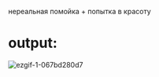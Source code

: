 нереальная помойка + попытка в красоту

# output:

![ezgif-1-067bd280d7](https://github.com/Wlasov/Chess/assets/93740526/e9d76901-5544-43e0-96c0-7e82854e6156)
